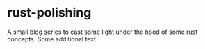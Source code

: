 # rust-polishing
A small blog series to cast some light under the hood of some rust concepts.
Some additional text.
